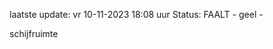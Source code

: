 laatste update: 
vr 10-11-2023 18:08   uur 
Status: FAALT - geel - 
<div class="service Y">schijfruimte</div>
